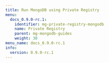 ```yaml
---
title: Run MongoDB using Private Registry
menu:
  docs_0.9.0-rc.1:
    identifier: mg-private-registry-mongodb
    name: Private Registry
    parent: mg-mongodb-guides
    weight: 30
menu_name: docs_0.9.0-rc.1
info:
  version: 0.9.0-rc.1
---
```


